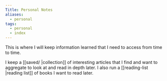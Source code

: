 ```yaml
---
Title: Personal Notes
aliases:
  - personal
tags:
  - personal
  - index
---
```


This is where I will keep information learned that I need to access from time to time. 

I keep a [[saved/ |collection]] of interesting articles that I find and want to aggregate to look at and read in depth later. I also run a [[reading-list |reading list]] of books I want to read later.
